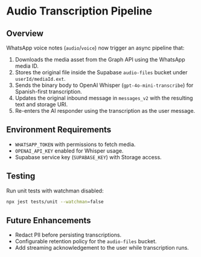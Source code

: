 # Audio Transcription Pipeline

## Overview
WhatsApp voice notes (`audio`/`voice`) now trigger an async pipeline that:
1. Downloads the media asset from the Graph API using the WhatsApp media ID.
2. Stores the original file inside the Supabase `audio-files` bucket under `userId/mediaId.ext`.
3. Sends the binary body to OpenAI Whisper (`gpt-4o-mini-transcribe`) for Spanish-first transcription.
4. Updates the original inbound message in `messages_v2` with the resulting text and storage URI.
5. Re-enters the AI responder using the transcription as the user message.

## Environment Requirements
- `WHATSAPP_TOKEN` with permissions to fetch media.
- `OPENAI_API_KEY` enabled for Whisper usage.
- Supabase service key (`SUPABASE_KEY`) with Storage access.

## Testing
Run unit tests with watchman disabled:

```bash
npx jest tests/unit --watchman=false
```

## Future Enhancements
- Redact PII before persisting transcriptions.
- Configurable retention policy for the `audio-files` bucket.
- Add streaming acknowledgement to the user while transcription runs.
